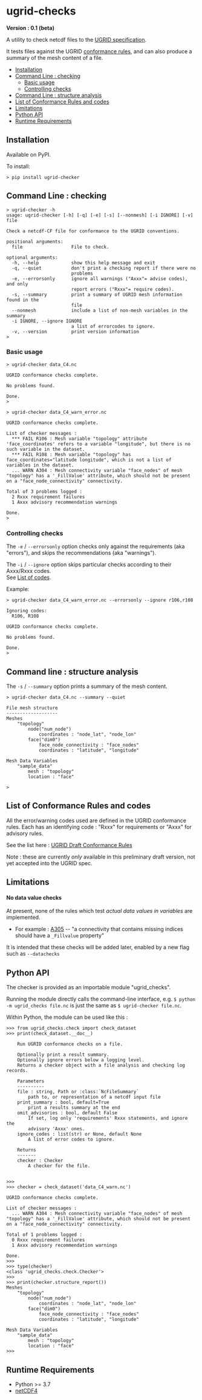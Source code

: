 # ugrid-checks
**Version : 0.1 (beta)**

A utility to check netcdf files to the [UGRID specification](http://ugrid-conventions.github.io/ugrid-conventions/).

It tests files against the UGRID [conformance rules](https://ugrid-conventions.readthedocs.io/en/conformance/conformance/),
and can also produce a summary of the mesh content of a file.

  * [Installation](#installation)
  * [Command Line : checking](#command-line--checking)
    * [Basic usage](#basic-usage)
    * [Controlling checks](#controlling-checks)
  * [Command Line : structure analysis](#command-line--structure-analysis)
  * [List of Conformance Rules and codes](#list-of-conformance-rules-and-codes)
  * [Limitations](#limitations)
  * [Python API](#python-api)
  * [Runtime Requirements](#runtime-requirements)


## Installation
Available on PyPI.

To install:
```commandline
> pip install ugrid-checker
```

## Command Line : checking
```commandline
> ugrid-checker -h
usage: ugrid-checker [-h] [-q] [-e] [-s] [--nonmesh] [-i IGNORE] [-v] file

Check a netcdf-CF file for conformance to the UGRID conventions.

positional arguments:
  file                  File to check.

optional arguments:
  -h, --help            show this help message and exit
  -q, --quiet           don't print a checking report if there were no
                        problems
  -e, --errorsonly      ignore all warnings ("Axxx"= advise codes), and only
                        report errors ("Rxxx"= require codes).
  -s, --summary         print a summary of UGRID mesh information found in the
                        file
  --nonmesh             include a list of non-mesh variables in the summary
  -i IGNORE, --ignore IGNORE
                        a list of errorcodes to ignore.
  -v, --version         print version information
>
```

### Basic usage
```commandline
> ugrid-checker data_C4.nc

UGRID conformance checks complete.

No problems found.

Done.
>
```
```commandline
> ugrid-checker data_C4_warn_error.nc 

UGRID conformance checks complete.

List of checker messages :
  *** FAIL R106 : Mesh variable "topology" attribute 'face_coordinates' refers to a variable "longitude", but there is no such variable in the dataset.
  *** FAIL R108 : Mesh variable "topology" has face_coordinates="latitude longitude", which is not a list of variables in the dataset.
  ... WARN A304 : Mesh connectivity variable "face_nodes" of mesh "topology" has a '_FillValue' attribute, which should not be present on a "face_node_connectivity" connectivity.

Total of 3 problems logged :
  2 Rxxx requirement failures
  1 Axxx advisory recommendation warnings

Done.
>
```

### Controlling checks
The ``-e`` / ``--errorsonly`` option checks only against the requirements (aka "errors"),
and skips the recommendations (aka "warnings").

The ``-i`` / ``--ignore`` option skips particular checks according to their Axxx/Rxxx codes.  
See [List of codes](#list-of-conformance-rules-and-codes).

Example:
```commandline
> ugrid-checker data_C4_warn_error.nc --errorsonly --ignore r106,r108

Ignoring codes:
  R106, R108

UGRID conformance checks complete.

No problems found.

Done.
>
```

## Command line : structure analysis
The ``-s`` / ``--summary`` option prints a summary of the mesh content.
```commandline
> ugrid-checker data_C4.nc --summary --quiet

File mesh structure
-------------------
Meshes
    "topology"
        node("num_node")
            coordinates : "node_lat", "node_lon"
        face("dim0")
            face_node_connectivity : "face_nodes"
            coordinates : "latitude", "longitude"

Mesh Data Variables
    "sample_data"
        mesh : "topology"
        location : "face"

>
```

## List of Conformance Rules and codes
All the error/warning codes used are defined in the UGRID conformance rules. 
Each has an identifying code : "Rxxx" for requirements or "Axxx" for advisory rules.

See the list here : [UGRID Draft Conformance Rules](https://ugrid-conventions.readthedocs.io/en/conformance/conformance/) 

Note : these are currently *only* available in this preliminary draft version,
not yet accepted into the UGRID spec.

## Limitations
#### No data value checks
At present, none of the rules which test *actual data values in variables* are implemented.  
   - For example : [A305](https://ugrid-conventions.readthedocs.io/en/conformance/conformance/#A305) --
    "a connectivity that contains missing indices should have a `_Fillvalue` property"

It is intended that these checks will be added later, enabled by a new flag such as ```--datachecks```


## Python API
The checker is provided as an importable module "ugrid_checks".

Running the module directly calls the command-line interface,
e.g. `$ python -m ugrid_checks file.nc` is just the same as `$ ugrid-checker file.nc`. 

Within Python, the module can be used like this : 
```ignorelang
>>> from ugrid_checks.check import check_dataset
>>> print(check_dataset.__doc__)

    Run UGRID conformance checks on a file.

    Optionally print a result summary.
    Optionally ignore errors below a logging level.
    Returns a checker object with a file analysis and checking log records.

    Parameters
    ----------
    file : string, Path or :class:`NcFileSummary`
        path to, or representation of a netcdf input file
    print_summary : bool, default=True
        print a results summary at the end
    omit_advisories : bool, default False
        If set, log only 'requirements' Rxxx statements, and ignore the
        advisory 'Axxx' ones.
    ignore_codes : list(str) or None, default None
        A list of error codes to ignore.

    Returns
    -------
    checker : Checker
        A checker for the file.

    
>>>
>>> checker = check_dataset('data_C4_warn.nc')

UGRID conformance checks complete.

List of checker messages :
  ... WARN A304 : Mesh connectivity variable "face_nodes" of mesh "topology" has a '_FillValue' attribute, which should not be present on a "face_node_connectivity" connectivity.

Total of 1 problems logged :
  0 Rxxx requirement failures
  1 Axxx advisory recommendation warnings

Done.
>>> 
>>> type(checker)
<class 'ugrid_checks.check.Checker'>
>>> 
>>> print(checker.structure_report())
Meshes
    "topology"
        node("num_node")
            coordinates : "node_lat", "node_lon"
        face("dim0")
            face_node_connectivity : "face_nodes"
            coordinates : "latitude", "longitude"

Mesh Data Variables
    "sample_data"
        mesh : "topology"
        location : "face"
>>>
```

## Runtime Requirements
  * Python >= 3.7
  * [netCDF4](https://github.com/Unidata/netcdf4-python)

